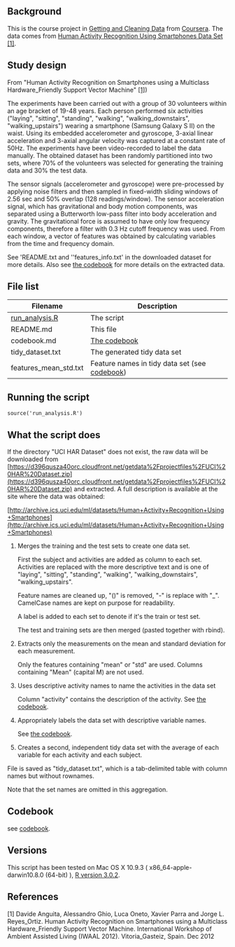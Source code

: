 ## Background

This is the course project in [Getting and Cleaning Data](https://class.coursera.org/getdata-005) from [Coursera](http://coursera.org). The data comes from [
Human Activity Recognition Using Smartphones Data Set ](http://archive.ics.uci.edu/ml/datasets/Human+Activity+Recognition+Using+Smartphones)
 [\[1\]](#refs).

## Study design

From "Human Activity Recognition on Smartphones using a Multiclass Hardware_Friendly Support Vector Machine" [\[1\]](#refs))

The experiments have been carried out with a group of 30 volunteers within an age bracket of 19-48 years. Each person performed six activities ("laying", "sitting", "standing", "walking", "walking_downstairs", "walking_upstairs") wearing a smartphone (Samsung Galaxy S II) on the waist. Using its embedded accelerometer and gyroscope, 3-axial linear acceleration and 3-axial angular velocity was captured at a constant rate of 50Hz. The experiments have been video-recorded to label the data manually. The obtained dataset has been randomly partitioned into two sets, where 70% of the volunteers was selected for generating the training data and 30% the test data.

The sensor signals (accelerometer and gyroscope) were pre-processed by applying noise filters and then sampled in fixed-width sliding windows of 2.56 sec and 50% overlap (128 readings/window). The sensor acceleration signal, which has gravitational and body motion components, was separated using a Butterworth low-pass filter into body acceleration and gravity. The gravitational force is assumed to have only low frequency components, therefore a filter with 0.3 Hz cutoff frequency was used. From each window, a vector of features was obtained by calculating variables from the time and frequency domain.

See 'README.txt and ''features_info.txt' in the downloaded dataset for more details. Also see [the codebook](codebook.md) for more details on the extracted data.

## File list

| Filename       | Description  |
|----------------|--------------|
| [run_analysis.R](run_analysis.R) | The script   |
| README.md      | This file    |
| codebook.md    | [The codebook](codebook.md) |
| tidy_dataset.txt | The generated tidy data set |
| features_mean_std.txt	| Feature names in tidy data set (see [codebook](codebook.md)) |

## Running the script

    source('run_analysis.R')

## What the script does

If the directory "UCI HAR Dataset" does not exist, the raw data will be downloaded from [https://d396qusza40orc.cloudfront.net/getdata%2Fprojectfiles%2FUCI%20HAR%20Dataset.zip](https://d396qusza40orc.cloudfront.net/getdata%2Fprojectfiles%2FUCI%20HAR%20Dataset.zip) and extracted.
A full description is available at the site where the data was obtained:

[http://archive.ics.uci.edu/ml/datasets/Human+Activity+Recognition+Using+Smartphones](http://archive.ics.uci.edu/ml/datasets/Human+Activity+Recognition+Using+Smartphones)

1. Merges the training and the test sets to create one data set.

   First the subject and activities are added as column to each set. Activities are replaced with the more descriptive text and is one of "laying", "sitting", "standing", "walking", "walking_downstairs", "walking_upstairs".

   Feature names are cleaned up, "()" is removed, "-" is replace with "_". CamelCase names are kept on purpose for readability.

   A label is added to each set to denote if it's the train or test set.

   The test and training sets are then merged (pasted together with rbind).

2. Extracts only the measurements on the mean and standard deviation for each measurement.

   Only the features containing "mean" or "std" are used. Columns containing "Mean" (capital M) are not used.

3. Uses descriptive activity names to name the activities in the data set

   Column "activity" contains the description of the activity. See [the codebook](codebook.md).

4. Appropriately labels the data set with descriptive variable names.

   See [the codebook](codebook.md).

5. Creates a second, independent tidy data set with the average of each variable for each activity and each subject.

  File is saved as "tidy_dataset.txt", which is a tab-delimited table with column names but without rownames.

  Note that the set names are omitted in this aggregation.

## Codebook

see [codebook](codebook.md).


## Versions

This script has been tested on Mac OS X 10.9.3 ( x86_64-apple-darwin10.8.0 (64-bit) ), [R version 3.0.2](http://www.r-project.org/).

## <a name="refs"></a>References

[1] Davide Anguita, Alessandro Ghio, Luca Oneto, Xavier Parra and Jorge L. Reyes_Ortiz. Human Activity Recognition on Smartphones using a Multiclass Hardware_Friendly Support Vector Machine. International Workshop of Ambient Assisted Living (IWAAL 2012). Vitoria_Gasteiz, Spain. Dec 2012
